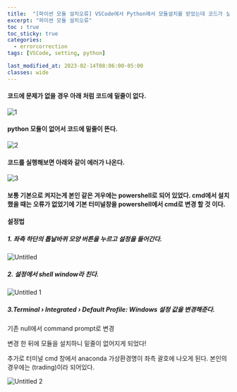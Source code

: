 ```yaml
---
title:  "[파이썬 모듈 설치오류] VSCode에서 Python에서 모듈설치를 받았는데 코드가 실행이 안될때"
excerpt: "파이썬 모듈 설치오류"
toc : true
toc_sticky: true
categories:
  - errorcorrection
tags: [VSCode, setting, python]

last_modified_at: 2023-02-14T08:06:00-05:00
classes: wide
---
```



#### 코드에 문제가 없을 경우 아래 처럼 코드에 밑줄이 없다.

![1](https://github.com/MoonJaehyun/MoonJaehyun.github.io/assets/86664178/97c7ce7c-77db-42ee-927c-2ea4332b8d3f)


#### python 모듈이 없어서 코드에 밑줄이 뜬다.

![2](https://github.com/MoonJaehyun/MoonJaehyun.github.io/assets/86664178/b5dd578c-4219-461a-af41-bc77440ae814)


#### 코드를 실행해보면 아래와 같이 에러가 나온다.

![3](https://github.com/MoonJaehyun/MoonJaehyun.github.io/assets/86664178/9825cf83-208f-4d68-8545-6a25d0c8d064)

#### 보통 기본으로 켜지는게 본인 같은 겨우에는 powershell로 되어 있었다. cmd에서 설치 했을 때는 오류가 없었기에 기본 터미널창을 powershell에서 cmd로 변경 할 것 이다.

#### 설정법
##### 1. 좌측 하단의 톱날바퀴 모양 버튼을 누르고 설정을 들어간다.
![Untitled](https://github.com/MoonJaehyun/MoonJaehyun.github.io/assets/86664178/f8a5ff17-0d12-4515-a0c2-4e8734e7062e)


##### 2. 설정에서 shell window라 친다.

![Untitled 1](https://github.com/MoonJaehyun/MoonJaehyun.github.io/assets/86664178/019bbf72-8409-4da4-9184-38d81fcf96a1)


##### 3.**Terminal › Integrated › Default Profile: Windows 설정 값을 변경해준다.**

기존 null에서 command prompt로 변경

변경 한 뒤에 모듈을 설치하니 밑줄이 없어지게 되었다!

추가로 터미널 cmd 창에서 anaconda 가상환경명이 좌측 괄호에 나오게 된다. 본인의 경우에는 (trading)이라 되어있다.


![Untitled 2](https://github.com/MoonJaehyun/MoonJaehyun.github.io/assets/86664178/9cc59874-964a-40be-8e0b-703dd2fb644f)